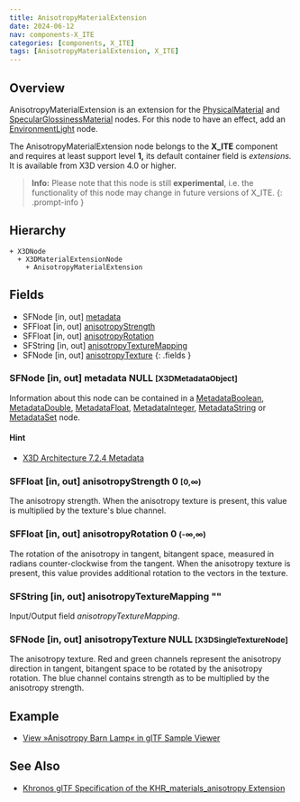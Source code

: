 ```yaml
---
title: AnisotropyMaterialExtension
date: 2024-06-12
nav: components-X_ITE
categories: [components, X_ITE]
tags: [AnisotropyMaterialExtension, X_ITE]
---
```

<style>
.post h3 {
   word-spacing: 0.2em;
}
</style>

## Overview

AnisotropyMaterialExtension is an extension for the [PhysicalMaterial](../../shape/physicalmaterial/) and [SpecularGlossinessMaterial](../specularglossinessmaterial/) nodes. For this node to have an effect, add an [EnvironmentLight](../../lighting/environmentlight) node.

The AnisotropyMaterialExtension node belongs to the **X_ITE** component and requires at least support level **1,** its default container field is *extensions.* It is available from X3D version 4.0 or higher.

>**Info:** Please note that this node is still **experimental**, i.e. the functionality of this node may change in future versions of X_ITE.
{: .prompt-info }

## Hierarchy

```
+ X3DNode
  + X3DMaterialExtensionNode
    + AnisotropyMaterialExtension
```

## Fields

- SFNode \[in, out\] [metadata](#sfnode-in-out-metadata-null-x3dmetadataobject)
- SFFloat \[in, out\] [anisotropyStrength](#sffloat-in-out-anisotropystrength-0-0)
- SFFloat \[in, out\] [anisotropyRotation](#sffloat-in-out-anisotropyrotation-0--)
- SFString \[in, out\] [anisotropyTextureMapping](#sfstring-in-out-anisotropytexturemapping-)
- SFNode \[in, out\] [anisotropyTexture](#sfnode-in-out-anisotropytexture-null-x3dsingletexturenode)
{: .fields }

### SFNode [in, out] **metadata** NULL <small>[X3DMetadataObject]</small>

Information about this node can be contained in a [MetadataBoolean](/x_ite/components/core/metadataboolean/), [MetadataDouble](/x_ite/components/core/metadatadouble/), [MetadataFloat](/x_ite/components/core/metadatafloat/), [MetadataInteger](/x_ite/components/core/metadatainteger/), [MetadataString](/x_ite/components/core/metadatastring/) or [MetadataSet](/x_ite/components/core/metadataset/) node.

#### Hint

- [X3D Architecture 7.2.4 Metadata](https://www.web3d.org/specifications/X3Dv4/ISO-IEC19775-1v4-IS/Part01/components/core.html#Metadata)

### SFFloat [in, out] **anisotropyStrength** 0 <small>[0,∞)</small>

The anisotropy strength. When the anisotropy texture is present, this value is multiplied by the texture's blue channel.

### SFFloat [in, out] **anisotropyRotation** 0 <small>(-∞,∞)</small>

The rotation of the anisotropy in tangent, bitangent space, measured in radians counter-clockwise from the tangent. When the anisotropy texture is present, this value provides additional rotation to the vectors in the texture.

### SFString [in, out] **anisotropyTextureMapping** ""

Input/Output field *anisotropyTextureMapping*.

### SFNode [in, out] **anisotropyTexture** NULL <small>[X3DSingleTextureNode]</small>

The anisotropy texture. Red and green channels represent the anisotropy direction in tangent, bitangent space to be rotated by the anisotropy rotation. The blue channel contains strength as to be multiplied by the anisotropy strength.

## Example

- [View »Anisotropy Barn Lamp« in glTF Sample Viewer](/x_ite/laboratory/gltf-sample-viewer/?url=AnisotropyBarnLamp)

## See Also

- [Khronos glTF Specification of the KHR_materials_anisotropy Extension](https://github.com/KhronosGroup/glTF/tree/main/extensions/2.0/Khronos/KHR_materials_anisotropy)
